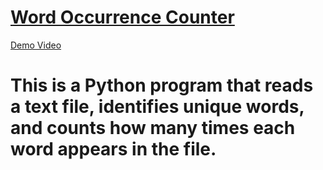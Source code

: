 # [Word Occurrence Counter]() 

[Demo Video](https://github.com/dipankar20-02/COB-PythonDevelopment/assets/131452694/115024cb-bcb7-4990-801a-507256e2c3d1)


# This is a Python program that reads a text file, identifies unique words, and counts how many times each word appears in the file.
